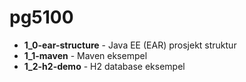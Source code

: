pg5100
======
* **1_0-ear-structure** - Java EE (EAR) prosjekt struktur
* **1_1-maven** - Maven eksempel
* **1_2-h2-demo** - H2 database eksempel
